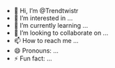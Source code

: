- 👋 Hi, I’m @Trendtwistr
- 👀 I’m interested in ...
- 🌱 I’m currently learning ...
- 💞️ I’m looking to collaborate on ...
- 📫 How to reach me ...
- 😄 Pronouns: ...
- ⚡ Fun fact: ...

<!---
Trendtwistr/Trendtwistr is a ✨ special ✨ repository because its `README.md` (this file) appears on your GitHub profile.
You can click the Preview link to take a look at your changes.
--->
